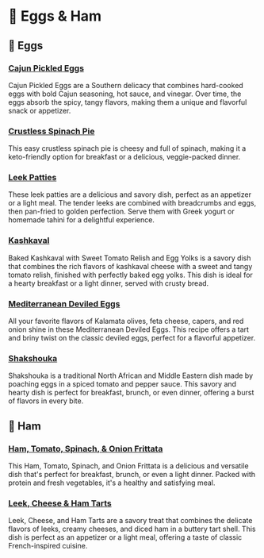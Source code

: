 # &#127859; Eggs &amp; Ham
## &#129370; Eggs
### [Cajun Pickled Eggs](cajun-pickled-eggs.adoc)
Cajun Pickled Eggs are a Southern delicacy that combines hard-cooked eggs with bold Cajun seasoning, hot sauce, and vinegar. Over time, the eggs absorb the spicy, tangy flavors, making them a unique and flavorful snack or appetizer.
### [Crustless Spinach Pie](crustless-spinach-pie.adoc)
This easy crustless spinach pie is cheesy and full of spinach, making it a keto-friendly option for breakfast or a delicious, veggie-packed dinner.
### [Leek Patties](leek-patties.adoc)
These leek patties are a delicious and savory dish, perfect as an appetizer or a light meal. The tender leeks are combined with breadcrumbs and eggs, then pan-fried to golden perfection. Serve them with Greek yogurt or homemade tahini for a delightful experience.
### [Kashkaval](kashkaval.adoc)
Baked Kashkaval with Sweet Tomato Relish and Egg Yolks is a savory dish that combines the rich flavors of kashkaval cheese with a sweet and tangy tomato relish, finished with perfectly baked egg yolks. This dish is ideal for a hearty breakfast or a light dinner, served with crusty bread.
### [Mediterranean Deviled Eggs](mediterranean-deviled-eggs.adoc)
All your favorite flavors of Kalamata olives, feta cheese, capers, and red onion shine in these Mediterranean Deviled Eggs. This recipe offers a tart and briny twist on the classic deviled eggs, perfect for a flavorful appetizer.
### [Shakshouka](shakshouka.adoc)
Shakshouka is a traditional North African and Middle Eastern dish made by poaching eggs in a spiced tomato and pepper sauce. This savory and hearty dish is perfect for breakfast, brunch, or even dinner, offering a burst of flavors in every bite.
## &#127830; Ham
### [Ham, Tomato, Spinach, &amp; Onion Frittata](ham-tomato-spinach-frittata.adoc)
This Ham, Tomato, Spinach, and Onion Frittata is a delicious and versatile dish that's perfect for breakfast, brunch, or even a light dinner. Packed with protein and fresh vegetables, it's a healthy and satisfying meal.
### [Leek, Cheese &amp; Ham Tarts](leek-cheese-ham-tarts.adoc)
Leek, Cheese, and Ham Tarts are a savory treat that combines the delicate flavors of leeks, creamy cheeses, and diced ham in a buttery tart shell. This dish is perfect as an appetizer or a light meal, offering a taste of classic French-inspired cuisine.
